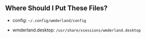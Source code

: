 ## Where Should I Put These Files?

* config: `~/.config/wmderland/config`

* wmderland.desktop: `/usr/share/xsessions/wmderland.desktop`
